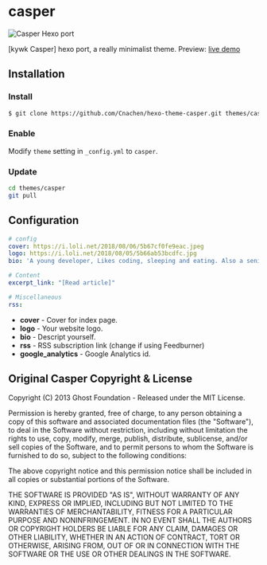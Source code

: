 # casper

![Casper Hexo port](https://i.loli.net/2018/08/06/5b67cf0fe9eac.jpeg
)

[kywk Casper] hexo port, a really minimalist theme.
Preview: [live demo](https://cnachen.github.io)

## Installation

### Install

``` bash
$ git clone https://github.com/Cnachen/hexo-theme-casper.git themes/casper
```

### Enable

Modify `theme` setting in `_config.yml` to `casper`.

### Update

``` bash
cd themes/casper
git pull
```


## Configuration

``` yml
# config
cover: https://i.loli.net/2018/08/06/5b67cf0fe9eac.jpeg
logo: https://i.loli.net/2018/08/05/5b66ab53bcdfc.jpg
bio: 'A young developer, Likes coding, sleeping and eating. Also a senior high student in Jiangning, Nanjing, Jiangsu,China.'

# Content
excerpt_link: "[Read article]"

# Miscellaneous
rss:
```
- **cover** - Cover for index page.
- **logo** - Your website logo.
- **bio** - Descript yourself.
- **rss** - RSS subscription link (change if using Feedburner)
- **google_analytics** - Google Analytics id.

## Original Casper Copyright & License ##

Copyright (C) 2013 Ghost Foundation - Released under the MIT License.

Permission is hereby granted, free of charge, to any person obtaining a copy of this software and associated documentation files (the "Software"), to deal in the Software without restriction, including without limitation the rights to use, copy, modify, merge, publish, distribute, sublicense, and/or sell copies of the Software, and to permit persons to whom the Software is furnished to do so, subject to the following conditions:

The above copyright notice and this permission notice shall be included in all copies or substantial portions of the Software.

THE SOFTWARE IS PROVIDED "AS IS", WITHOUT WARRANTY OF ANY KIND, EXPRESS OR IMPLIED, INCLUDING BUT NOT LIMITED TO THE WARRANTIES OF MERCHANTABILITY, FITNESS FOR A PARTICULAR PURPOSE AND
NONINFRINGEMENT. IN NO EVENT SHALL THE AUTHORS OR COPYRIGHT HOLDERS BE LIABLE FOR ANY CLAIM, DAMAGES OR OTHER LIABILITY, WHETHER IN AN ACTION OF CONTRACT, TORT OR OTHERWISE, ARISING FROM, OUT OF OR IN CONNECTION WITH THE SOFTWARE OR THE USE OR OTHER DEALINGS IN THE SOFTWARE.


[Ghost]: http://github.com/tryghost/ghost/
[Ghost Casper]: https://github.com/TryGhost/Casper
